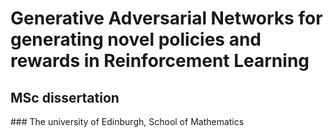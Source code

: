 # Generative Adversarial Networks for generating novel policies and rewards in Reinforcement Learning
## MSc dissertation
### The university of Edinburgh, School of Mathematics
